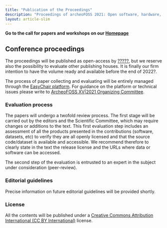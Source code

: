 ```yaml
---
title: "Publication of the Proceedings"
description: "Proceedings of archeoFOSS 2021: Open software, hardware, processes, data and formats in archaeological research"
layout: article-slim
---
```


**Go to the call for papers and workshops on our [Homepage](./index)**

## Conference proceedings

The proceedings will be published as open-access by [?????](), but we reserve also the possibility to evaluate other publishing houses. It is finally our firm intention to have the volume ready and available before the end of 2022?.

The process of paper collecting and evaluating will be entirely managed through the [EasyChair platform](https://easychair.org/conferences/?conf=archeofoss2020). For guidance on the platform or technical issues please write to [ArcheoFOSS XV|2021 Organizing Committee](mailto:archeofoss@gmail.com).

### Evaluation process

The papers will undergo a twofold review process. The first stage will be carried out by the editors and the Scientific Committee, which may require changes or additions to the text. This first evaluation step includes an assessment of all the products presented in the contributions (software, datasets, etc) to verify they are all openly licensed and that the source code/dataset is available and accessible. We recommend therefore to clearly state in the text the release license and the URLs where data or software can be accessed.

The second step of the evaluation is entrusted to an expert in the subject under consideration (peer-review).

### Editorial guidelines

Precise information on future editorial guidelines will be provided shortly.

### License

All the contents will be published under a [Creative Commons Attribution International (CC BY International)](https://creativecommons.org/licenses/by/4.0/) license.
